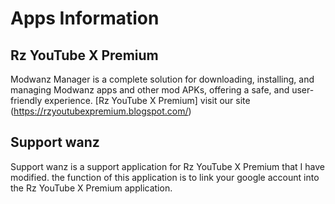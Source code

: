 # Apps Information

## Rz YouTube X Premium 
Modwanz Manager is a complete solution for downloading, installing, and managing Modwanz apps and other mod APKs, offering a safe, and user-friendly experience. [Rz YouTube X Premium] visit our site (https://rzyoutubexpremium.blogspot.com/)


## Support wanz
Support wanz is a support application for Rz YouTube X Premium that I have modified. the function of this application is to link your google account into the Rz YouTube X Premium application.
